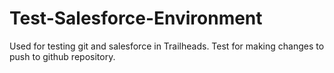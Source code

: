 # Test-Salesforce-Environment
Used for testing git and salesforce in Trailheads.
Test for making changes to push to github repository.
